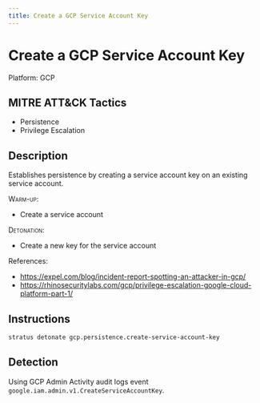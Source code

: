 ```yaml
---
title: Create a GCP Service Account Key
---
```


# Create a GCP Service Account Key




Platform: GCP

## MITRE ATT&CK Tactics


- Persistence
- Privilege Escalation

## Description


Establishes persistence by creating a service account key on an existing service account.

<span style="font-variant: small-caps;">Warm-up</span>:

- Create a service account

<span style="font-variant: small-caps;">Detonation</span>:

- Create a new key for the service account

References:

- https://expel.com/blog/incident-report-spotting-an-attacker-in-gcp/
- https://rhinosecuritylabs.com/gcp/privilege-escalation-google-cloud-platform-part-1/


## Instructions

```bash title="Detonate with Stratus Red Team"
stratus detonate gcp.persistence.create-service-account-key
```
## Detection


Using GCP Admin Activity audit logs event <code>google.iam.admin.v1.CreateServiceAccountKey</code>.





